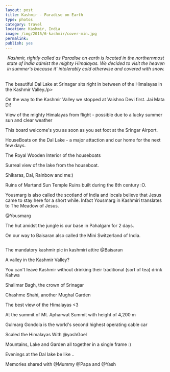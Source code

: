 ```yaml
---
layout: post
title: Kashmir - Paradise on Earth
type: photos
category: travel
location: Kashmir, India
image: /img/2015/6-kashmir/cover-min.jpg 
permalink: 
publish: yes
---
```

<!-- http://compressjpeg.com -->
<!-- http://compressimage.toolur.com/ 1024, 400-->
<center>
<i>
Kashmir, rightly called as Paradise on earth is located in the northernmost state of India admist the mighty Himalayas. We decided to visit the heaven in summer's because it' intolerably cold otherwise and covered with snow.
</i>
</center>
<br>
<p class="center"><img src="{{site.baseurl}}/img/2015/6-kashmir/cover.jpg" alt="">The beautiful Dal Lake at Srinagar sits right in between of the Himalayas in the Kashmir Valley./p>

<p class="center"><img src="{{site.baseurl}}/img/2015/6-kashmir/1.jpg" alt="">On the way to the Kashmir Valley we stopped at Vaishno Devi first. Jai Mata Di!</p>

<p class="center"><img src="{{site.baseurl}}/img/2015/6-kashmir/2.jpg" alt="">View of the mighty Himalayas from flight - possible due to a lucky summer sun and clear weather</p>

<p class="center"><img src="{{site.baseurl}}/img/2015/6-kashmir/3.jpg" alt="">This board welcome's you as soon as you set foot at the Sringar Airport.</p>

<p class="center"><img src="{{site.baseurl}}/img/2015/6-kashmir/4.jpg" alt="">HouseBoats on the Dal Lake - a major attaction and our home for the next few days.</p>

<p class="center"><img src="{{site.baseurl}}/img/2015/6-kashmir/5.jpg" alt="">The Royal Wooden Interior of the houseboats</p>

<p class="center"><img src="{{site.baseurl}}/img/2015/6-kashmir/6.jpg" alt="">Surreal view of the lake from the houseboat.</p>

<p class="center"><img src="{{site.baseurl}}/img/2015/6-kashmir/7.jpg" alt="">Shikaras, Dal, Rainbow and me:)</p>

<p class="center"><img src="{{site.baseurl}}/img/2015/6-kashmir/8.jpg" alt="">Ruins of Martand Sun Temple Ruins built during the 8th century :O.</p>

<p class="center"><img src="{{site.baseurl}}/img/2015/6-kashmir/9.jpg" alt="">Yousmarg is also called the scotland of India and locals believe that Jesus came to stay here for a short while. Infact Yousmarg in Kashmiri translates to The Meadow of Jesus.</p>

<p class="center"><img src="{{site.baseurl}}/img/2015/6-kashmir/11.jpg" alt="">@Yousmarg</p>

<p class="center"><img src="{{site.baseurl}}/img/2015/6-kashmir/12.jpg" alt="">The hut amidst the jungle is our base in Pahalgam for 2 days. </p>

<p class="center"><img src="{{site.baseurl}}/img/2015/6-kashmir/13.jpg" alt="">On our way to Baisaran also called the Mini Switzerland of India.</p>

<!-- <p class="center"><img src="{{site.baseurl}}/img/2015/6-kashmir/13.jpg" alt=""></p> -->

<p class="center"><img src="{{site.baseurl}}/img/2015/6-kashmir/14.jpg" alt=""></p>

<p class="center"><img src="{{site.baseurl}}/img/2015/6-kashmir/15.jpg" alt="">The mandatory kashmir pic in kashmiri attire @Baisaran</p>

<p class="center"><img src="{{site.baseurl}}/img/2015/6-kashmir/17.jpg" alt="">A valley in the Kashmir Valley?</p>

<p class="center"><img src="{{site.baseurl}}/img/2015/6-kashmir/18.jpg" alt="">You can't leave Kashmir without drinking their traditional (sort of tea) drink Kahwa </p>

<p class="center"><img src="{{site.baseurl}}/img/2015/6-kashmir/19.jpg" alt="">Shalimar Bagh, the crown of Srinagar</p>

<p class="center"><img src="{{site.baseurl}}/img/2015/6-kashmir/20.jpg" alt="">Chashme Shahi, another Mughal Garden</p>

<p class="center"><img src="{{site.baseurl}}/img/2015/6-kashmir/21.jpg" alt="">The best view of the Himalayas <3</p>

<p class="center"><img src="{{site.baseurl}}/img/2015/6-kashmir/22.jpg" alt="">At the summit of Mt. Apharwat Summit with height of 4,200 m </p>

<p class="center"><img src="{{site.baseurl}}/img/2015/6-kashmir/23.jpg" alt="">Gulmarg Gondola is the world's second highest operating cable car</p>

<p class="center"><img src="{{site.baseurl}}/img/2015/6-kashmir/24.jpg" alt="">Scaled the Himalayas With @yashGoel</p>

<p class="center"><img src="{{site.baseurl}}/img/2015/6-kashmir/25.jpg" alt="">Mountains, Lake and Garden all together in a single frame :)</p>

<p class="center"><img src="{{site.baseurl}}/img/2015/6-kashmir/26.jpg" alt="">Evenings at the Dal lake be like ..</p>

<p class="center"><img src="{{site.baseurl}}/img/2015/6-kashmir/27.jpg" alt="">Memories shared with @Mummy @Papa and @Yash</p>


